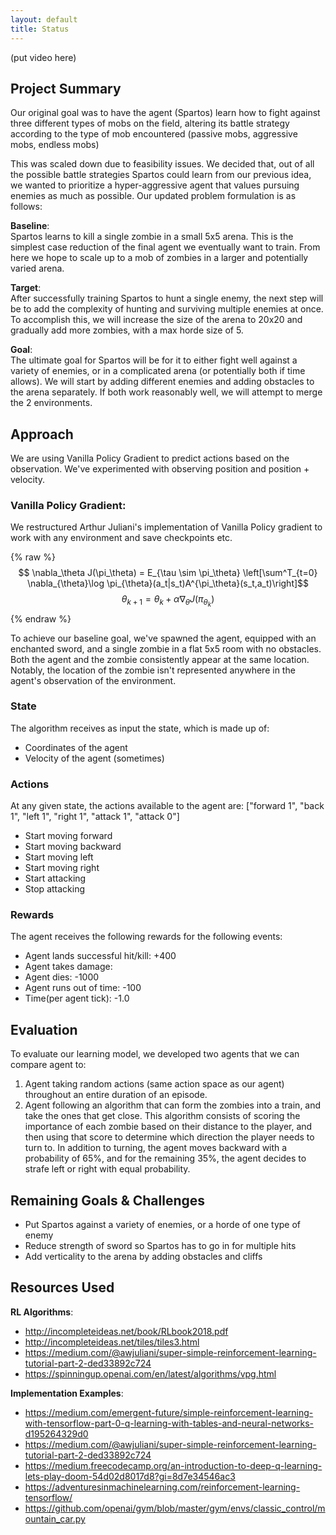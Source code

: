 ```yaml
---
layout: default
title: Status
---
```

(put video here)

## Project Summary
Our original goal was to have the agent (Spartos) learn how to fight against three different types of mobs on the field, altering its battle strategy according to the type of mob encountered (passive mobs, aggressive mobs, endless mobs)

This was scaled down due to feasibility issues. We decided that, out of all the possible battle strategies Spartos could learn from our previous idea, we wanted to prioritize a hyper-aggressive agent that values pursuing enemies as much as possible. Our updated problem formulation is as follows:

__Baseline__:<br>
Spartos learns to kill a single zombie in a small 5x5 arena. This is the simplest case reduction of the final agent we eventually want to train. From here we hope to scale up to a mob of zombies in a larger and potentially varied arena.

__Target__:<br>
After successfully training Spartos to hunt a single enemy, the next step will be to add the complexity of hunting and surviving multiple enemies at once. To accomplish this, we will increase the size of the arena to 20x20 and gradually add more zombies, with a max horde size of 5.

__Goal__:<br>
The ultimate goal for Spartos will be for it to either fight well against a variety of enemies, or in a complicated arena (or potentially both if time allows). We will start by adding different enemies and adding obstacles to the arena separately. If both work reasonably well, we will attempt to merge the 2 environments.

## Approach
We are using Vanilla Policy Gradient to predict actions based on the observation. We've experimented with observing position and position + velocity.


### Vanilla Policy Gradient:
We restructured Arthur Juliani's implementation of Vanilla Policy gradient to work with any environment and save checkpoints etc.

{% raw %}
$$ \nabla_\theta J(\pi_\theta) = E_{\tau \sim  \pi_\theta} \left[\sum^T_{t=0} \nabla_{\theta}\log \pi_{\theta}(a_t|s_t)A^{\pi_\theta}(s_t,a_t)\right]$$
$$ \theta_{k+1} = \theta_k + \alpha \nabla_{\theta}J(\pi_{\theta_k}) $$
{% endraw %}

To achieve our baseline goal, we've spawned the agent, equipped with an enchanted sword, and a single zombie in a flat 5x5 room with no obstacles. Both the agent and the zombie consistently appear at the same location. Notably, the location of the zombie isn't represented anywhere in the agent's observation of the environment.

### State
The algorithm receives as input the state, which is made up of:
- Coordinates of the agent
- Velocity of the agent (sometimes)

### Actions
At any given state, the actions available to the agent are:
["forward 1", "back 1", "left 1", "right 1", "attack 1", "attack 0"]
- Start moving forward
- Start moving backward
- Start moving left
- Start moving right
- Start attacking
- Stop attacking

### Rewards
The agent receives the following rewards for the following events:
- Agent lands successful hit/kill: +400
- Agent takes damage: 
- Agent dies: -1000
- Agent runs out of time: -100
- Time(per agent tick): -1.0

## Evaluation
To evaluate our learning model, we developed two agents that we can compare agent to:  
1. Agent taking random actions (same action space as our agent) throughout an entire duration of an episode.
2. Agent following an algorithm that can form the zombies into a train, and take the ones that get close. This algorithm consists of scoring the importance of each zombie based on their distance to the player, and then using that score to determine which direction the player needs to turn to. In addition to turning, the agent moves backward with a probability of 65%, and for the remaining 35%, the agent decides to strafe left or right with equal probability. 

## Remaining Goals & Challenges
- Put Spartos against a variety of enemies, or a horde of one type of enemy
- Reduce strength of sword so Spartos has to go in for multiple hits
- Add verticality to the arena by adding obstacles and cliffs

## Resources Used
__RL Algorithms__:<br>
- http://incompleteideas.net/book/RLbook2018.pdf
- http://incompleteideas.net/tiles/tiles3.html
- https://medium.com/@awjuliani/super-simple-reinforcement-learning-tutorial-part-2-ded33892c724
- https://spinningup.openai.com/en/latest/algorithms/vpg.html

__Implementation Examples__:<br>
- https://medium.com/emergent-future/simple-reinforcement-learning-with-tensorflow-part-0-q-learning-with-tables-and-neural-networks-d195264329d0
- https://medium.com/@awjuliani/super-simple-reinforcement-learning-tutorial-part-2-ded33892c724
- https://medium.freecodecamp.org/an-introduction-to-deep-q-learning-lets-play-doom-54d02d8017d8?gi=8d7e34546ac3
- https://adventuresinmachinelearning.com/reinforcement-learning-tensorflow/
- https://github.com/openai/gym/blob/master/gym/envs/classic_control/mountain_car.py
